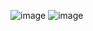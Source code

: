 ![image](https://user-images.githubusercontent.com/77222540/209381060-6945a78b-269b-40c4-a9f0-904e5a847a11.png)
![image](https://user-images.githubusercontent.com/77222540/209381117-4c27972d-b36e-4b8f-9cd8-d49f0502252e.png)
